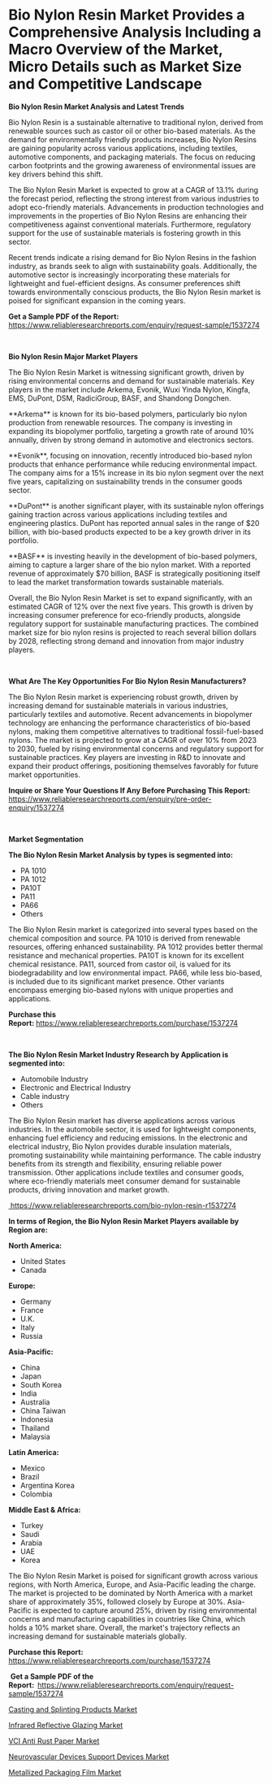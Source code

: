 <p><h1>Bio Nylon Resin Market Provides a Comprehensive Analysis Including a Macro Overview of the Market, Micro Details such as Market Size and Competitive Landscape</h1></p><p><strong>Bio Nylon Resin Market Analysis and Latest Trends</strong></p>
<p><p>Bio Nylon Resin is a sustainable alternative to traditional nylon, derived from renewable sources such as castor oil or other bio-based materials. As the demand for environmentally friendly products increases, Bio Nylon Resins are gaining popularity across various applications, including textiles, automotive components, and packaging materials. The focus on reducing carbon footprints and the growing awareness of environmental issues are key drivers behind this shift.</p><p>The Bio Nylon Resin Market is expected to grow at a CAGR of 13.1% during the forecast period, reflecting the strong interest from various industries to adopt eco-friendly materials. Advancements in production technologies and improvements in the properties of Bio Nylon Resins are enhancing their competitiveness against conventional materials. Furthermore, regulatory support for the use of sustainable materials is fostering growth in this sector.</p><p>Recent trends indicate a rising demand for Bio Nylon Resins in the fashion industry, as brands seek to align with sustainability goals. Additionally, the automotive sector is increasingly incorporating these materials for lightweight and fuel-efficient designs. As consumer preferences shift towards environmentally conscious products, the Bio Nylon Resin market is poised for significant expansion in the coming years.</p></p>
<p><strong>Get a Sample PDF of the Report:&nbsp;</strong> <a href="https://www.reliableresearchreports.com/enquiry/request-sample/1537274?utm_campaign=113&utm_medium=2&utm_source=Github&utm_content=ia&utm_term=10122024&utm_id=bio-nylon-resin">https://www.reliableresearchreports.com/enquiry/request-sample/1537274</a></p>
<p>&nbsp;</p>
<p><strong>Bio Nylon Resin Major Market Players</strong></p>
<p><p>The Bio Nylon Resin Market is witnessing significant growth, driven by rising environmental concerns and demand for sustainable materials. Key players in the market include Arkema, Evonik, Wuxi Yinda Nylon, Kingfa, EMS, DuPont, DSM, RadiciGroup, BASF, and Shandong Dongchen.</p><p>**Arkema** is known for its bio-based polymers, particularly bio nylon production from renewable resources. The company is investing in expanding its biopolymer portfolio, targeting a growth rate of around 10% annually, driven by strong demand in automotive and electronics sectors.</p><p>**Evonik**, focusing on innovation, recently introduced bio-based nylon products that enhance performance while reducing environmental impact. The company aims for a 15% increase in its bio nylon segment over the next five years, capitalizing on sustainability trends in the consumer goods sector.</p><p>**DuPont** is another significant player, with its sustainable nylon offerings gaining traction across various applications including textiles and engineering plastics. DuPont has reported annual sales in the range of $20 billion, with bio-based products expected to be a key growth driver in its portfolio.</p><p>**BASF** is investing heavily in the development of bio-based polymers, aiming to capture a larger share of the bio nylon market. With a reported revenue of approximately $70 billion, BASF is strategically positioning itself to lead the market transformation towards sustainable materials.</p><p>Overall, the Bio Nylon Resin Market is set to expand significantly, with an estimated CAGR of 12% over the next five years. This growth is driven by increasing consumer preference for eco-friendly products, alongside regulatory support for sustainable manufacturing practices. The combined market size for bio nylon resins is projected to reach several billion dollars by 2028, reflecting strong demand and innovation from major industry players.</p></p>
<p>&nbsp;</p>
<p><strong>What Are The Key Opportunities For Bio Nylon Resin Manufacturers?</strong></p>
<p><p>The Bio Nylon Resin market is experiencing robust growth, driven by increasing demand for sustainable materials in various industries, particularly textiles and automotive. Recent advancements in biopolymer technology are enhancing the performance characteristics of bio-based nylons, making them competitive alternatives to traditional fossil-fuel-based nylons. The market is projected to grow at a CAGR of over 10% from 2023 to 2030, fueled by rising environmental concerns and regulatory support for sustainable practices. Key players are investing in R&D to innovate and expand their product offerings, positioning themselves favorably for future market opportunities.</p></p>
<p><strong>Inquire or Share Your Questions If Any Before Purchasing This Report:</strong> <a href="https://www.reliableresearchreports.com/enquiry/pre-order-enquiry/1537274?utm_campaign=113&utm_medium=2&utm_source=Github&utm_content=ia&utm_term=10122024&utm_id=bio-nylon-resin">https://www.reliableresearchreports.com/enquiry/pre-order-enquiry/1537274</a></p>
<p>&nbsp;</p>
<p><strong>Market Segmentation</strong></p>
<p><strong>The Bio Nylon Resin Market Analysis by types is segmented into:</strong></p>
<p><ul><li>PA 1010</li><li>PA 1012</li><li>PA10T</li><li>PA11</li><li>PA66</li><li>Others</li></ul></p>
<p><p>The Bio Nylon Resin market is categorized into several types based on the chemical composition and source. PA 1010 is derived from renewable resources, offering enhanced sustainability. PA 1012 provides better thermal resistance and mechanical properties. PA10T is known for its excellent chemical resistance. PA11, sourced from castor oil, is valued for its biodegradability and low environmental impact. PA66, while less bio-based, is included due to its significant market presence. Other variants encompass emerging bio-based nylons with unique properties and applications.</p></p>
<p><strong>Purchase this Report:&nbsp;</strong><a href="https://www.reliableresearchreports.com/purchase/1537274?utm_campaign=113&utm_medium=2&utm_source=Github&utm_content=ia&utm_term=10122024&utm_id=bio-nylon-resin">https://www.reliableresearchreports.com/purchase/1537274</a></p>
<p>&nbsp;</p>
<p><strong>The Bio Nylon Resin Market Industry Research by Application is segmented into:</strong></p>
<p><ul><li>Automobile Industry</li><li>Electronic and Electrical Industry</li><li>Cable industry</li><li>Others</li></ul></p>
<p><p>The Bio Nylon Resin market has diverse applications across various industries. In the automobile sector, it is used for lightweight components, enhancing fuel efficiency and reducing emissions. In the electronic and electrical industry, Bio Nylon provides durable insulation materials, promoting sustainability while maintaining performance. The cable industry benefits from its strength and flexibility, ensuring reliable power transmission. Other applications include textiles and consumer goods, where eco-friendly materials meet consumer demand for sustainable products, driving innovation and market growth.</p></p>
<p><a href="https://www.reliableresearchreports.com/bio-nylon-resin-r1537274?utm_campaign=113&utm_medium=2&utm_source=Github&utm_content=ia&utm_term=10122024&utm_id=bio-nylon-resin">&nbsp;https://www.reliableresearchreports.com/bio-nylon-resin-r1537274</a></p>
<p><strong>In terms of Region, the Bio Nylon Resin Market Players available by Region are:</strong></p>
<p>
    <p> <strong> North America: </strong>
        <ul>
            <li>United States</li>
            <li>Canada</li>
        </ul>
        </p> 
    <p> <strong> Europe: </strong>
        <ul>
            <li>Germany</li>
            <li>France</li>
            <li>U.K.</li>
            <li>Italy</li>
            <li>Russia</li>
        </ul>
        </p> 
    <p> <strong> Asia-Pacific: </strong>
        <ul>
            <li>China</li>
            <li>Japan</li>
            <li>South Korea</li>
            <li>India</li>
            <li>Australia</li>
            <li>China Taiwan</li>
            <li>Indonesia</li>
            <li>Thailand</li>
            <li>Malaysia</li>
        </ul>
        </p> 
    <p> <strong> Latin America: </strong>
        <ul>
            <li>Mexico</li>
            <li>Brazil</li>
            <li>Argentina Korea</li>
            <li>Colombia</li>
        </ul>
        </p> 
    <p> <strong> Middle East & Africa: </strong>
        <ul>
            <li>Turkey</li>
            <li>Saudi</li>
            <li>Arabia</li>
            <li>UAE</li>
            <li>Korea</li>
        </ul>
    </p>
    </p>
<p><p>The Bio Nylon Resin Market is poised for significant growth across various regions, with North America, Europe, and Asia-Pacific leading the charge. The market is projected to be dominated by North America with a market share of approximately 35%, followed closely by Europe at 30%. Asia-Pacific is expected to capture around 25%, driven by rising environmental concerns and manufacturing capabilities in countries like China, which holds a 10% market share. Overall, the market's trajectory reflects an increasing demand for sustainable materials globally.</p></p>
<p><strong>Purchase this Report: </strong><a href="https://www.reliableresearchreports.com/purchase/1537274?utm_campaign=113&utm_medium=2&utm_source=Github&utm_content=ia&utm_term=10122024&utm_id=bio-nylon-resin">https://www.reliableresearchreports.com/purchase/1537274</a></p>
<p>&nbsp;<strong>Get a Sample PDF of the Report:&nbsp;&nbsp;</strong><a href="https://www.reliableresearchreports.com/enquiry/request-sample/1537274?utm_campaign=113&utm_medium=2&utm_source=Github&utm_content=ia&utm_term=10122024&utm_id=bio-nylon-resin">https://www.reliableresearchreports.com/enquiry/request-sample/1537274</a></p>
<p><strong></strong></p>
<p><p><a href="https://www.linkedin.com/pulse/detailed-report-casting-splinting-products-market-types-applications-xibdf?utm_campaign=113&utm_medium=2&utm_source=Github&utm_content=ia&utm_term=10122024&utm_id=bio-nylon-resin">Casting and Splinting Products Market</a></p><p><a href="https://www.linkedin.com/pulse/c-hannibex-sqmmf?utm_campaign=113&utm_medium=2&utm_source=Github&utm_content=ia&utm_term=10122024&utm_id=bio-nylon-resin">Infrared Reflective Glazing Market</a></p><p><a href="https://www.linkedin.com/pulse/regulatory-landscape-its-influence-global-vci-anti-rust-paper-feunf?utm_campaign=113&utm_medium=2&utm_source=Github&utm_content=ia&utm_term=10122024&utm_id=bio-nylon-resin">VCI Anti Rust Paper Market</a></p><p><a href="https://github.com/BellAuer/Market-Research-Report-List-1/blob/main/neurovascular-devices-support-devices-market.md?utm_campaign=113&utm_medium=2&utm_source=Github&utm_content=ia&utm_term=10122024&utm_id=bio-nylon-resin">Neurovascular Devices Support Devices Market</a></p><p><a href="https://github.com/SamiaChowdhury801/Market-Research-Report-List-1/blob/main/metallized-packaging-film-market.md?utm_campaign=113&utm_medium=2&utm_source=Github&utm_content=ia&utm_term=10122024&utm_id=bio-nylon-resin">Metallized Packaging Film Market</a></p></p>